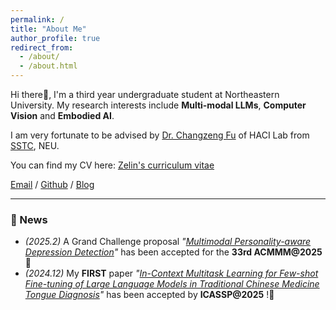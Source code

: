 ```yaml
---
permalink: /
title: "About Me"
author_profile: true
redirect_from: 
  - /about/
  - /about.html
---
```


Hi there👋, I'm a third year undergraduate student at Northeastern University. My research interests include **Multi-modal LLMs**, **Computer Vision** and **Embodied AI**.

I am very fortunate to be advised by [Dr. Changzeng Fu](https://sstc.neuq.edu.cn/info/1131/2662.htm) of HACI Lab from  [SSTC](https://sstc.neuq.edu.cn/index.htm), NEU.

You can find my CV here: [Zelin's curriculum vitae](https://zin-fu.github.io/Zelin-Fu.github.io//cv/)

[Email](mailto:202219117@stu.neu.edu.cn) / [Github](https://github.com/zin-Fu) / [Blog](https://blog.csdn.net/ove_z?spm=1000.2115.3001.5343)

---

### 🌟 News

- _(2025.2)_ A Grand Challenge proposal *"[Multimodal Personality-aware Depression Detection](https://hacilab.github.io/MPDDChallenge.github.io/#HOME)"* has been accepted for the **33rd ACMMM@2025**🎉 
- _(2024.12)_ My **FIRST** paper *"[In-Context Multitask Learning for Few-shot Fine-tuning of Large Language Models in Traditional Chinese Medicine Tongue Diagnosis](https://ieeexplore.ieee.org/document/10887764)"* has been accepted by **ICASSP@2025** !🎉

